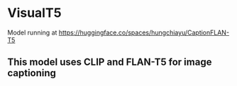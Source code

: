 # VisualT5

Model running at https://huggingface.co/spaces/hungchiayu/CaptionFLAN-T5


## This model uses CLIP and FLAN-T5 for image captioning
